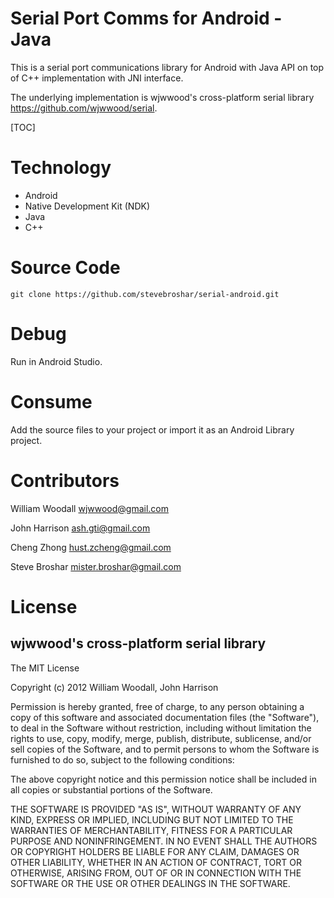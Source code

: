 # Serial Port Comms for Android - Java

This is a serial port communications library for Android with Java API on top of C++ implementation with JNI interface.

The underlying implementation is wjwwood's cross-platform serial library https://github.com/wjwwood/serial.

[TOC]

# Technology

* Android
* Native Development Kit (NDK)
* Java
* C++

# Source Code

    git clone https://github.com/stevebroshar/serial-android.git

# Debug

Run in Android Studio.

# Consume

Add the source files to your project or import it as an Android Library project.

# Contributors

William Woodall <wjwwood@gmail.com>

John Harrison <ash.gti@gmail.com>

Cheng Zhong <hust.zcheng@gmail.com>

Steve Broshar mister.broshar@gmail.com

# License

## wjwwood's cross-platform serial library

The MIT License

Copyright (c) 2012 William Woodall, John Harrison

Permission is hereby granted, free of charge, to any person obtaining a copy of this software and associated documentation files (the "Software"), to deal in the Software without restriction, including without limitation the rights to use, copy, modify, merge, publish, distribute, sublicense, and/or sell copies of the Software, and to permit persons to whom the Software is furnished to do so, subject to the following conditions:

The above copyright notice and this permission notice shall be included in all copies or substantial portions of the Software.

THE SOFTWARE IS PROVIDED "AS IS", WITHOUT WARRANTY OF ANY KIND, EXPRESS OR IMPLIED, INCLUDING BUT NOT LIMITED TO THE WARRANTIES OF MERCHANTABILITY, FITNESS FOR A PARTICULAR PURPOSE AND NONINFRINGEMENT. IN NO EVENT SHALL THE AUTHORS OR COPYRIGHT HOLDERS BE LIABLE FOR ANY CLAIM, DAMAGES OR OTHER LIABILITY, WHETHER IN AN ACTION OF CONTRACT, TORT OR OTHERWISE, ARISING FROM, OUT OF OR IN CONNECTION WITH THE SOFTWARE OR THE USE OR OTHER DEALINGS IN THE SOFTWARE.

# 
